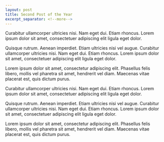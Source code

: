 ```yaml
---
layout: post
title: Second Post of the Year
excerpt_separator: <!--more-->
---
```


Curabitur ullamcorper ultricies nisi. Nam eget dui. Etiam rhoncus. Lorem ipsum dolor sit amet, consectetuer adipiscing elit ligula eget dolor.

Quisque rutrum. Aenean imperdiet. Etiam ultricies nisi vel augue. Curabitur ullamcorper ultricies nisi. Nam eget dui. Etiam rhoncus. Lorem ipsum dolor sit amet, consectetuer adipiscing elit ligula eget dolor.

Lorem ipsum dolor sit amet, consectetur adipiscing elit. Phasellus felis libero, mollis vel pharetra sit amet, hendrerit vel diam. Maecenas vitae placerat est, quis dictum purus.
<!--more-->

Curabitur ullamcorper ultricies nisi. Nam eget dui. Etiam rhoncus. Lorem ipsum dolor sit amet, consectetuer adipiscing elit ligula eget dolor.

Quisque rutrum. Aenean imperdiet. Etiam ultricies nisi vel augue. Curabitur ullamcorper ultricies nisi. Nam eget dui. Etiam rhoncus. Lorem ipsum dolor sit amet, consectetuer adipiscing elit ligula eget dolor.

Lorem ipsum dolor sit amet, consectetur adipiscing elit. Phasellus felis libero, mollis vel pharetra sit amet, hendrerit vel diam. Maecenas vitae placerat est, quis dictum purus.
